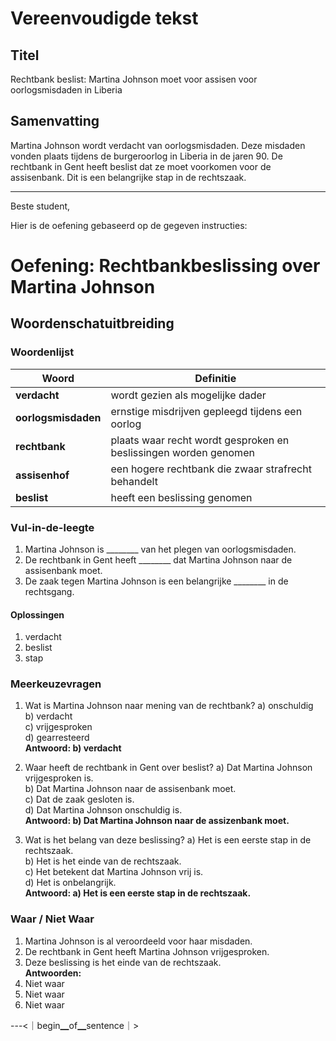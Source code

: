 # Vereenvoudigde tekst

## Titel
Rechtbank beslist: Martina Johnson moet voor assisen voor oorlogsmisdaden in Liberia

## Samenvatting
Martina Johnson wordt verdacht van oorlogsmisdaden. Deze misdaden vonden plaats tijdens de burgeroorlog in Liberia in de jaren 90. De rechtbank in Gent heeft beslist dat ze moet voorkomen voor de assisenbank. Dit is een belangrijke stap in de rechtszaak.

---

Beste student,

Hier is de oefening gebaseerd op de gegeven instructies:

# Oefening: Rechtbankbeslissing over Martina Johnson

## Woordenschatuitbreiding

### Woordenlijst

| Woord | Definitie |
|-------|-----------|
| **verdacht** | wordt gezien als mogelijke dader |
| **oorlogsmisdaden** | ernstige misdrijven gepleegd tijdens een oorlog |
| **rechtbank** | plaats waar recht wordt gesproken en beslissingen worden genomen |
| **assisenhof** | een hogere rechtbank die zwaar strafrecht behandelt |
| **beslist** | heeft een beslissing genomen |

### Vul-in-de-leegte
1. Martina Johnson is ________ van het plegen van oorlogsmisdaden.
2. De rechtbank in Gent heeft ________ dat Martina Johnson naar de assisenbank moet.
3. De zaak tegen Martina Johnson is een belangrijke ________ in de rechtsgang.

#### Oplossingen
1. verdacht
2. beslist
3. stap

### Meerkeuzevragen
1. Wat is Martina Johnson naar mening van de rechtbank?
   a) onschuldig  
   b) verdacht  
   c) vrijgesproken  
   d) gearresteerd  
   **Antwoord: b) verdacht**

2. Waar heeft de rechtbank in Gent over beslist?
   a) Dat Martina Johnson vrijgesproken is.  
   b) Dat Martina Johnson naar de assisenbank moet.  
   c) Dat de zaak gesloten is.  
   d) Dat Martina Johnson onschuldig is.  
   **Antwoord: b) Dat Martina Johnson naar de assizenbank moet.**

3. Wat is het belang van deze beslissing?
   a) Het is een eerste stap in de rechtszaak.  
   b) Het is het einde van de rechtszaak.  
   c) Het betekent dat Martina Johnson vrij is.  
   d) Het is onbelangrijk.  
   **Antwoord: a) Het is een eerste stap in de rechtszaak.**

### Waar / Niet Waar
1. Martina Johnson is al veroordeeld voor haar misdaden.  
2. De rechtbank in Gent heeft Martina Johnson vrijgesproken.  
3. Deze beslissing is het einde van de rechtszaak.  
**Antwoorden:**
1. Niet waar
2. Niet waar
3. Niet waar

---<｜begin▁of▁sentence｜>